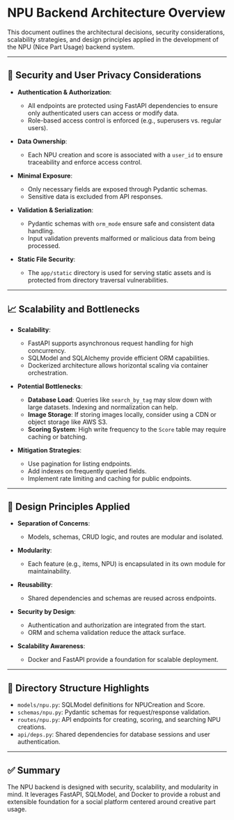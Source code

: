 # NPU Backend Architecture Overview

This document outlines the architectural decisions, security considerations, scalability strategies, and design principles applied in the development of the NPU (Nice Part Usage) backend system.

---

## 🔐 Security and User Privacy Considerations

- **Authentication & Authorization**: 
  - All endpoints are protected using FastAPI dependencies to ensure only authenticated users can access or modify data.
  - Role-based access control is enforced (e.g., superusers vs. regular users).

- **Data Ownership**:
  - Each NPU creation and score is associated with a `user_id` to ensure traceability and enforce access control.

- **Minimal Exposure**:
  - Only necessary fields are exposed through Pydantic schemas.
  - Sensitive data is excluded from API responses.

- **Validation & Serialization**:
  - Pydantic schemas with `orm_mode` ensure safe and consistent data handling.
  - Input validation prevents malformed or malicious data from being processed.

- **Static File Security**:
  - The `app/static` directory is used for serving static assets and is protected from directory traversal vulnerabilities.

---

## 📈 Scalability and Bottlenecks

- **Scalability**:
  - FastAPI supports asynchronous request handling for high concurrency.
  - SQLModel and SQLAlchemy provide efficient ORM capabilities.
  - Dockerized architecture allows horizontal scaling via container orchestration.

- **Potential Bottlenecks**:
  - **Database Load**: Queries like `search_by_tag` may slow down with large datasets. Indexing and normalization can help.
  - **Image Storage**: If storing images locally, consider using a CDN or object storage like AWS S3.
  - **Scoring System**: High write frequency to the `Score` table may require caching or batching.

- **Mitigation Strategies**:
  - Use pagination for listing endpoints.
  - Add indexes on frequently queried fields.
  - Implement rate limiting and caching for public endpoints.

---

## 🧠 Design Principles Applied

- **Separation of Concerns**:
  - Models, schemas, CRUD logic, and routes are modular and isolated.

- **Modularity**:
  - Each feature (e.g., items, NPU) is encapsulated in its own module for maintainability.

- **Reusability**:
  - Shared dependencies and schemas are reused across endpoints.

- **Security by Design**:
  - Authentication and authorization are integrated from the start.
  - ORM and schema validation reduce the attack surface.

- **Scalability Awareness**:
  - Docker and FastAPI provide a foundation for scalable deployment.

---

## 📁 Directory Structure Highlights

- `models/npu.py`: SQLModel definitions for NPUCreation and Score.
- `schemas/npu.py`: Pydantic schemas for request/response validation.
- `routes/npu.py`: API endpoints for creating, scoring, and searching NPU creations.
- `api/deps.py`: Shared dependencies for database sessions and user authentication.

---

## ✅ Summary

The NPU backend is designed with security, scalability, and modularity in mind. It leverages FastAPI, SQLModel, and Docker to provide a robust and extensible foundation for a social platform centered around creative  part usage.
